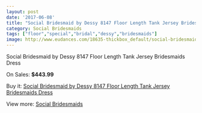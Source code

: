 ```yaml
---
layout: post
date: '2017-06-08'
title: "Social Bridesmaid by Dessy 8147 Floor Length Tank Jersey Bridesmaids Dress"
category: Social Bridesmaids
tags: ["floor","special","bridal","dessy","bridesmaids"]
image: http://www.eudances.com/18635-thickbox_default/social-bridesmaid-by-dessy-8147-floor-length-tank-jersey-bridesmaids-dress.jpg
---
```

Social Bridesmaid by Dessy 8147 Floor Length Tank Jersey Bridesmaids Dress

On Sales: **$443.99**
<a href="https://www.eudances.com/en/social-bridesmaids/5534-social-bridesmaid-by-dessy-8147-floor-length-tank-jersey-bridesmaids-dress.html"><amp-img layout="responsive" width="600" height="600" src="//www.eudances.com/18635-thickbox_default/social-bridesmaid-by-dessy-8147-floor-length-tank-jersey-bridesmaids-dress.jpg" alt="Social Bridesmaid by Dessy 8147 Floor Length Tank Jersey Bridesmaids Dress 0" /></a>
<a href="https://www.eudances.com/en/social-bridesmaids/5534-social-bridesmaid-by-dessy-8147-floor-length-tank-jersey-bridesmaids-dress.html"><amp-img layout="responsive" width="600" height="600" src="//www.eudances.com/18636-thickbox_default/social-bridesmaid-by-dessy-8147-floor-length-tank-jersey-bridesmaids-dress.jpg" alt="Social Bridesmaid by Dessy 8147 Floor Length Tank Jersey Bridesmaids Dress 1" /></a>

Buy it: [Social Bridesmaid by Dessy 8147 Floor Length Tank Jersey Bridesmaids Dress](https://www.eudances.com/en/social-bridesmaids/5534-social-bridesmaid-by-dessy-8147-floor-length-tank-jersey-bridesmaids-dress.html "Social Bridesmaid by Dessy 8147 Floor Length Tank Jersey Bridesmaids Dress")

View more: [Social Bridesmaids](https://www.eudances.com/en/66-Social-Bridesmaids "Social Bridesmaids")